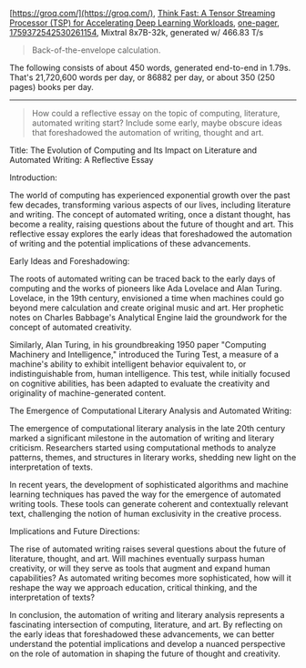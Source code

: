 [https://groq.com/](https://groq.com/), [Think Fast: A Tensor Streaming
Processor (TSP) for Accelerating Deep Learning
Workloads](https://wow.groq.com/wp-content/uploads/2020/06/ISCA-TSP.pdf),
[one-pager](http://web.archive.org/web/20240219150015/https://wow.groq.com/wp-content/uploads/2023/11/Groq_LLMs_OnePager.pdf),
[1759372542530261154](https://twitter.com/JayScambler/status/1759372542530261154),
Mixtral 8x7B-32k, generated w/ 466.83 T/s

> Back-of-the-envelope calculation.

The following consists of about 450 words, generated end-to-end in 1.79s.
That's 21,720,600 words per day, or 86882 per day, or about 350 (250 pages)
books per day.

----

> How could a reflective essay on the topic of computing, literature, automated
> writing start? Include some early, maybe obscure ideas that foreshadowed the
> automation of writing, thought and art.

Title: The Evolution of Computing and Its Impact on Literature and Automated
Writing: A Reflective Essay

Introduction:

The world of computing has experienced exponential growth over the past few
decades, transforming various aspects of our lives, including literature and
writing. The concept of automated writing, once a distant thought, has become a
reality, raising questions about the future of thought and art. This reflective
essay explores the early ideas that foreshadowed the automation of writing and
the potential implications of these advancements.

Early Ideas and Foreshadowing:

The roots of automated writing can be traced back to the early days of
computing and the works of pioneers like Ada Lovelace and Alan Turing.
Lovelace, in the 19th century, envisioned a time when machines could go beyond
mere calculation and create original music and art. Her prophetic notes on
Charles Babbage's Analytical Engine laid the groundwork for the concept of
automated creativity.

Similarly, Alan Turing, in his groundbreaking 1950 paper "Computing Machinery
and Intelligence," introduced the Turing Test, a measure of a machine's ability
to exhibit intelligent behavior equivalent to, or indistinguishable from, human
intelligence. This test, while initially focused on cognitive abilities, has
been adapted to evaluate the creativity and originality of machine-generated
content.

The Emergence of Computational Literary Analysis and Automated Writing:

The emergence of computational literary analysis in the late 20th century
marked a significant milestone in the automation of writing and literary
criticism. Researchers started using computational methods to analyze patterns,
themes, and structures in literary works, shedding new light on the
interpretation of texts.

In recent years, the development of sophisticated algorithms and machine
learning techniques has paved the way for the emergence of automated writing
tools. These tools can generate coherent and contextually relevant text,
challenging the notion of human exclusivity in the creative process.

Implications and Future Directions:

The rise of automated writing raises several questions about the future of
literature, thought, and art. Will machines eventually surpass human
creativity, or will they serve as tools that augment and expand human
capabilities? As automated writing becomes more sophisticated, how will it
reshape the way we approach education, critical thinking, and the
interpretation of texts?

In conclusion, the automation of writing and literary analysis represents a
fascinating intersection of computing, literature, and art. By reflecting on
the early ideas that foreshadowed these advancements, we can better understand
the potential implications and develop a nuanced perspective on the role of
automation in shaping the future of thought and creativity.

